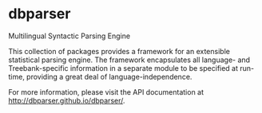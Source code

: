 # dbparser
Multilingual Syntactic Parsing Engine

This collection of packages provides a framework for an extensible
statistical parsing engine. The framework encapsulates all language-
and Treebank-specific information in a separate module to be specified
at run-time, providing a great deal of language-independence.

For more information, please visit the API documentation at
http://dbparser.github.io/dbparser/.
